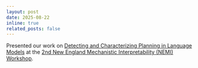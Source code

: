 ```yaml
---
layout: post
date: 2025-08-22
inline: true
related_posts: false
---
```


Presented our work on [Detecting and Characterizing Planning in Language Models](https://arxiv.org/abs/2508.18098) at the [2nd New England Mechanistic Interpretability (NEMI) Workshop](https://nemiconf.github.io/).
